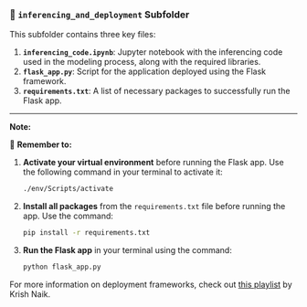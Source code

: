 ### 📂 **`inferencing_and_deployment` Subfolder**

This subfolder contains three key files:

1. **`inferencing_code.ipynb`**: Jupyter notebook with the inferencing code used in the modeling process, along with the required libraries.
2. **`flask_app.py`**: Script for the application deployed using the Flask framework.
3. **`requirements.txt`**: A list of necessary packages to successfully run the Flask app.

---

**Note:**

📌 **Remember to:**
1. **Activate your virtual environment** before running the Flask app. Use the following command in your terminal to activate it:
   ```bash
   ./env/Scripts/activate
   ```
2. **Install all packages** from the `requirements.txt` file before running the app. Use the command:
   ```bash
   pip install -r requirements.txt
   ```
3. **Run the Flask app** in your terminal using the command:
   ```bash
   python flask_app.py
   ```

For more information on deployment frameworks, check out [this playlist](https://youtu.be/hTacGMfL8lc?si=3Cmojh5p7aR53eYB) by Krish Naik.

